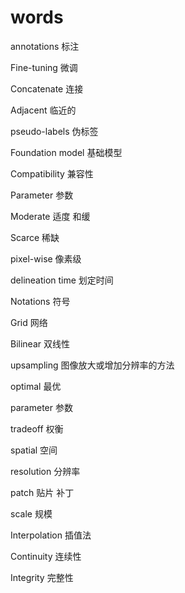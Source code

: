 # words

annotations  标注

Fine-tuning 微调

Concatenate 连接

Adjacent 临近的

pseudo-labels 伪标签

Foundation model 基础模型

Compatibility 兼容性

Parameter 参数

Moderate 适度 和缓

Scarce 稀缺

pixel-wise 像素级

delineation time  划定时间

Notations 符号

Grid 网络

Bilinear 双线性

upsampling 图像放大或增加分辨率的方法

optimal 最优

parameter 参数

tradeoff 权衡

spatial 空间

resolution 分辨率

patch 贴片 补丁

scale 规模

Interpolation 插值法

Continuity 连续性

Integrity 完整性
